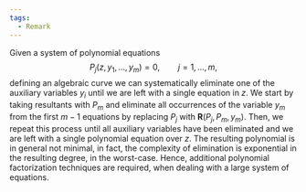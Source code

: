 ```yaml
---
tags:
  - Remark
---
```

Given a system of polynomial equations
$$
P_j(z,y_1,\dots,y_m) = 0, \qquad j = 1, \dots, m,
$$
defining an algebraic curve we can systematically eliminate one of the auxiliary variables $y_i$ until we are left with a single equation in $z$.
We start by taking resultants with $P_m$ and eliminate all occurrences of the variable $y_m$ from the first $m - 1$ equations by replacing $P_j$ with $\textbf{R}(P_j, P_m, y_m)$.
Then, we repeat this process until all auxiliary variables have been eliminated and we are left with a single polynomial equation over $z$.
The resulting polynomial is in general not minimal, in fact, the complexity of elimination is exponential in the resulting degree, in the worst-case. Hence, additional polynomial factorization techniques are required, when dealing with a large system of equations.
